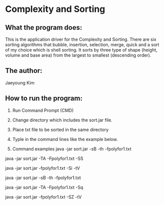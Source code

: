 # Complexity and Sorting

## What the program does:
This is the application driver for the Complexity and Sorting.
There are six sorting algorithms that bubble, insertion, selection, merge, quick and a sort of my choice which is shell sorting.
It sorts by three type of shape (height, volume and base area) from the largest to smallest (descending order).

## The author:
Jaeyoung Kim

## How to run the program:
1) Run Command Prompt (CMD)
2) Change directory which includes the sort.jar file.
3) Place txt file to be sorted in the same directory
4) Typle in the command lines like the example below.

5) Command examples
java -jar sort.jar -sB -th -fpolyfor1.txt

java -jar sort.jar -TA -Fpolyfor1.txt -SS

java -jar sort.jar -fpolyfor1.txt -Si -tV

java -jar sort.jar -sB -th -fpolyfor1.txt

java -jar sort.jar -TA -Fpolyfor1.txt -Sq

java -jar sort.jar -fpolyfor1.txt -SZ -tV
